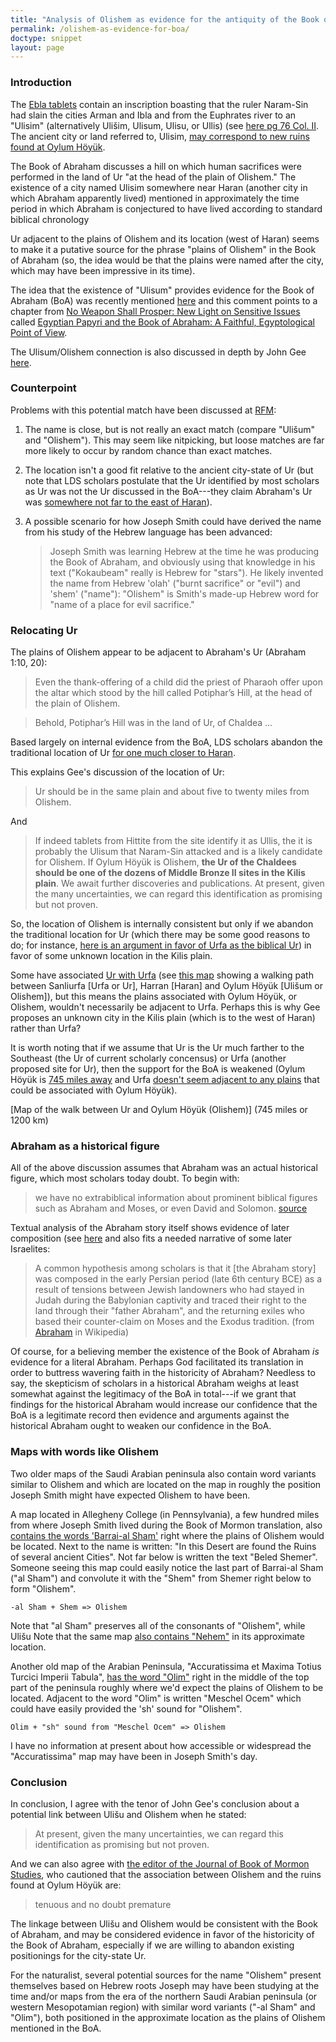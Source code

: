```yaml
---
title: "Analysis of Olishem as evidence for the antiquity of the Book of Abraham"
permalink: /olishem-as-evidence-for-boa/
doctype: snippet
layout: page
---
```


### Introduction

The [Ebla tablets](https://en.wikipedia.org/wiki/Ebla_tablets) contain an inscription boasting that the ruler Naram-Sin had slain the cities Arman and Ibla and from the Euphrates river to an "Ulisim" (alternatively Ulišim, Ulisum, Ulisu, or Ullis) (see [here pg 76 Col. II](http://www.etana.org/sites/default/files/coretexts/20361.pdf).  The ancient city or land referred to, Ulisim, [may correspond to new ruins found at Oylum Höyük](http://www.hurriyetdailynews.com/prophet-abrahams-lost-city-found-in-turkeys-kilis-52591).

The Book of Abraham discusses a hill on which human sacrifices were performed in the land of Ur "at the head of the plain of Olishem."  The existence of a city named Ulisim somewhere near Haran (another city in which Abraham apparently lived) mentioned in approximately the time period in which Abraham is conjectured to have lived according to standard biblical chronology


Ur adjacent to the plains of Olishem and its location (west of Haran) seems to make it a putative source for the phrase "plains of Olishem" in the Book of Abraham (so, the idea would be that the plains were named after the city, which may have been impressive in its time).

The idea that the existence of "Ulisum" provides evidence for the Book of Abraham (BoA) was recently mentioned [here](https://np.reddit.com/r/latterdaysaints/comments/8oyb98/i_need_some_clarification/e07y53w/) and this comment points to a chapter from [No Weapon Shall Prosper: New Light on Sensitive Issues](https://rsc.byu.edu/award-winning/no-weapon-shall-prosper-new-light-sensitive-issues) called [Egyptian Papyri and the Book of Abraham: A Faithful, Egyptological Point of View](https://rsc.byu.edu/archived/no-weapon-shall-prosper/egyptian-papyri-and-book-abraham-faithful-egyptological-point-view).

The Ulisum/Olishem connection is also discussed in depth by John Gee [here](https://publications.mi.byu.edu/publications/jbms/22/2/9Gee_Olishem%20Discovered.pdf).

### Counterpoint

Problems with this potential match have been discussed at [RFM](https://www.exmormon.org/phorum/read.php?2,513409):

1. The name is close, but is not really an exact match (compare "Ulišum" and "Olishem").  This may seem like nitpicking, but loose matches are far more likely to occur by random chance than exact matches.
2. The location isn't a good fit relative to the ancient city-state of Ur (but note that LDS scholars postulate that the Ur identified by most scholars as Ur was not the Ur discussed in the BoA---they claim Abraham's Ur was [somewhere not far to the east of Haran](https://rsc.byu.edu/archived/pearl-great-price-revelations-god/where-was-ur-chaldees)).
3. A possible scenario for how Joseph Smith could have derived the name from his study of the Hebrew language has been advanced:

    > Joseph Smith was learning Hebrew at the time he was producing the Book of Abraham, and obviously using that knowledge in his text ("Kokaubeam" really is Hebrew for "stars"). He likely invented the name from Hebrew 'olah' ("burnt sacrifice" or "evil") and 'shem' ("name"): "Olishem" is Smith's made-up Hebrew word for "name of a place for evil sacrifice."

### Relocating Ur

The plains of Olishem appear to be adjacent to Abraham's Ur (Abraham 1:10, 20):

> Even the thank-offering of a child did the priest of Pharaoh offer upon the altar which stood by the hill called Potiphar’s Hill, at the head of the plain of Olishem.

> Behold, Potiphar’s Hill was in the land of Ur, of Chaldea ...

Based largely on internal evidence from the BoA, LDS scholars abandon the traditional location of Ur [for one much closer to Haran](https://rsc.byu.edu/archived/pearl-great-price-revelations-god/where-was-ur-chaldees).  

This explains Gee's discussion of the location of Ur:

> Ur should be in the same plain and about five to twenty miles from Olishem.

And

> If indeed tablets from Hittite from the site identify it as Ullis, the it is probably the Ulisum that Naram-Sin attacked and is a likely candidate for Olishem. If Oylum Höyük is Olishem, **the Ur of the Chaldees should be one of the dozens of Middle Bronze II sites in the Kilis plain**. We await further discoveries and publications. At present, given the many uncertainties, we can regard this identification as promising but not proven.

So, the location of Olishem is internally consistent but only if we abandon the traditional location for Ur (which there may be some good reasons to do; for instance, [here is an argument in favor of Urfa as the biblical Ur](http://www.accuracyingenesis.com/ur.html#journey)) in favor of some unknown location in the Kilis plain.

Some have associated [Ur with Urfa](http://www.accuracyingenesis.com/ur.html#journey) (see [this map](https://www.google.com/maps/dir/%C5%9Eanl%C4%B1urfa,+%C5%9Eanl%C4%B1urfa+Province,+Turkey/Harran,+%C5%9Eanl%C4%B1urfa+Province,+Turkey/Oylum+Mahallesi,+Oylum+H%C3%B6y%C3%BCk,+Kilis+Merkez%2FKilis,+Turkey/@35.1706292,37.9404716,421418a,35y,27.68t/data=!3m1!1e3!4m20!4m19!1m5!1m1!1s0x153471ebdc619091:0x8e788516b709466c!2m2!1d38.7955149!2d37.1674039!1m5!1m1!1s0x15343dad4905e597:0x6a17c99b458fad05!2m2!1d39.024276!2d36.863131!1m5!1m1!1s0x152fd17b391dd463:0xe0e1ee39ecfd0cce!2m2!1d37.1785498!2d36.6991866!3e2) showing a walking path between Sanliurfa [Urfa or Ur], Harran [Haran] and Oylum Höyük [Ulišum or Olishem]), but this means the plains associated with Oylum Höyük, or Olishem, wouldn't necessarily be adjacent to Urfa.  Perhaps this is why Gee proposes an unknown city in the Kilis plain (which is to the west of Haran) rather than Urfa?

It is worth noting that if we assume that Ur is the Ur much farther to the Southeast (the Ur of current scholarly concensus) or Urfa (another proposed site for Ur), then the support for the BoA is weakened (Oylum Höyük is [745 miles away](https://www.google.com/maps/dir/%C5%9Eanl%C4%B1urfa,+%C5%9Eanl%C4%B1urfa+Province,+Turkey/Harran,+%C5%9Eanl%C4%B1urfa+Province,+Turkey/Oylum+Mahallesi,+Oylum+H%C3%B6y%C3%BCk,+Kilis+Merkez%2FKilis,+Turkey/@35.1706292,37.9404716,421418a,35y,27.68t/data=!3m1!1e3!4m20!4m19!1m5!1m1!1s0x153471ebdc619091:0x8e788516b709466c!2m2!1d38.7955149!2d37.1674039!1m5!1m1!1s0x15343dad4905e597:0x6a17c99b458fad05!2m2!1d39.024276!2d36.863131!1m5!1m1!1s0x152fd17b391dd463:0xe0e1ee39ecfd0cce!2m2!1d37.1785498!2d36.6991866!3e2) and Urfa [doesn't seem adjacent to any plains](https://www.google.com/maps/dir/%C5%9Eanl%C4%B1urfa,+%C5%9Eanl%C4%B1urfa+Province,+Turkey/Harran,+%C5%9Eanl%C4%B1urfa+Province,+Turkey/Oylum+Mahallesi,+Oylum+H%C3%B6y%C3%BCk,+Kilis+Merkez%2FKilis,+Turkey/@35.1706292,37.9404716,421418a,35y,27.68t/data=!3m1!1e3!4m20!4m19!1m5!1m1!1s0x153471ebdc619091:0x8e788516b709466c!2m2!1d38.7955149!2d37.1674039!1m5!1m1!1s0x15343dad4905e597:0x6a17c99b458fad05!2m2!1d39.024276!2d36.863131!1m5!1m1!1s0x152fd17b391dd463:0xe0e1ee39ecfd0cce!2m2!1d37.1785498!2d36.6991866!3e2) that could be associated with Oylum Höyük).

[Map of the walk between Ur and Oylum Höyük (Olishem)] (745 miles or 1200 km)

### Abraham as a historical figure

All of the above discussion assumes that Abraham was an actual historical figure, which most scholars today doubt.  To begin with:

> we have no extrabiblical information about prominent biblical figures such as Abraham and Moses, or even David and Solomon. [source](https://books.google.com/books?id=hd28MdGNyTYC&q=Abraham#v=snippet&q=Abraham&f=false)

Textual analysis of the Abraham story itself shows evidence of later composition (see [here](https://books.google.com/books?id=7cdy67ZvzdkC&q=Abraham#v=snippet&q=Abraham&f=false) and also fits a needed narrative of some later Israelites:

> A common hypothesis among scholars is that it [the Abraham story] was composed in the early Persian period (late 6th century BCE) as a result of tensions between Jewish landowners who had stayed in Judah during the Babylonian captivity and traced their right to the land through their "father Abraham", and the returning exiles who based their counter-claim on Moses and the Exodus tradition.  (from [Abraham](https://en.wikipedia.org/wiki/Abraham) in Wikipedia)

Of course, for a believing member the existence of the Book of Abraham _is_ evidence for a literal Abraham.  Perhaps God facilitated its translation in order to buttress wavering faith in the historicity of Abraham?  Needless to say, the skepticism of scholars in a historical Abraham weighs at least somewhat against the legitimacy of the BoA in total---if we grant that findings for the historical Abraham would increase our confidence that the BoA is a legitimate record then evidence and arguments against the historical Abraham ought to weaken our confidence in the BoA.

### Maps with words like Olishem

Two older maps of the Saudi Arabian peninsula also contain word variants similar to Olishem and which are located on the map in roughly the position Joseph Smith might have expected Olishem to have been.

A map located in Allegheny College (in Pennsylvania), a few hundred miles from where Joseph Smith lived during the Book of Mormon translation, also [contains the words 'Barrai-al Sham'](https://github.com/faenrandir/a_careful_examination/raw/5aa4bfdd683471d1619294ac5f38a5793b238f75/documents/book_of_abraham/olishem/barrai-alSham.png) right where the plains of Olishem would be located.  Next to the name is written: "In this Desert are found the Ruins of several ancient Cities".  Not far below is written the text "Beled Shemer".  Someone seeing this map could easily notice the last part of Barrai-al Sham ("al Sham") and convolute it with the "Shem" from Shemer right below to form "Olishem".

    -al Sham + Shem => Olishem

Note that "al Sham" preserves all of the consonants of "Olishem", while Ulišu
Note that the same map [also contains "Nehem"](https://github.com/faenrandir/a_careful_examination/raw/5aa4bfdd683471d1619294ac5f38a5793b238f75/documents/book_of_abraham/olishem/barrai-alSham_and_Nehem.png) in its approximate location.

Another old map of the Arabian Peninsula, "Accuratissima et Maxima Totius Turcici Imperii Tabula", [has the word "Olim"](https://github.com/faenrandir/a_careful_examination/raw/94faa49f147c2ae8137c58e111ee400bdac490e2/documents/book_of_abraham/olishem/Accuratissima_et_Maxima_Totius_Turcici_Imperii_Tabula.png) right in the middle of the top part of the peninsula roughly where we'd expect the plains of Olishem to be located.  Adjacent to the word "Olim" is written "Meschel Ocem" which could have easily provided the 'sh' sound for "Olishem".

    Olim + "sh" sound from "Meschel Ocem" => Olishem

I have no information at present about how accessible or widespread the "Accuratissima" map may have been in Joseph Smith's day.

### Conclusion

In conclusion, I agree with the tenor of John Gee's conclusion about a potential link between Ulišu and Olishem when he stated:

> At present, given the many uncertainties, we can regard this identification as promising but not proven.

And we can also agree with [the editor of the Journal of Book of Mormon Studies](https://publications.mi.byu.edu/publications/jbms/22/2/9Gee_Olishem%20Discovered.pdf), who cautioned that the association between Olishem and the ruins found at Oylum Höyük are:

> tenuous and no doubt premature

The linkage between Ulišu and Olishem would be consistent with the Book of Abraham, and may be considered evidence in favor of the historicity of the Book of Abraham, especially if we are willing to abandon existing positionings for the city-state Ur.

For the naturalist, several potential sources for the name "Olishem" present themselves based on Hebrew roots Joseph may have been studying at the time and/or maps from the era of the northern Saudi Arabian peninsula (or western Mesopotamian region) with similar word variants ("-al Sham" and "Olim"), both positioned in the approximate location as the plains of Olishem mentioned in the BoA.
